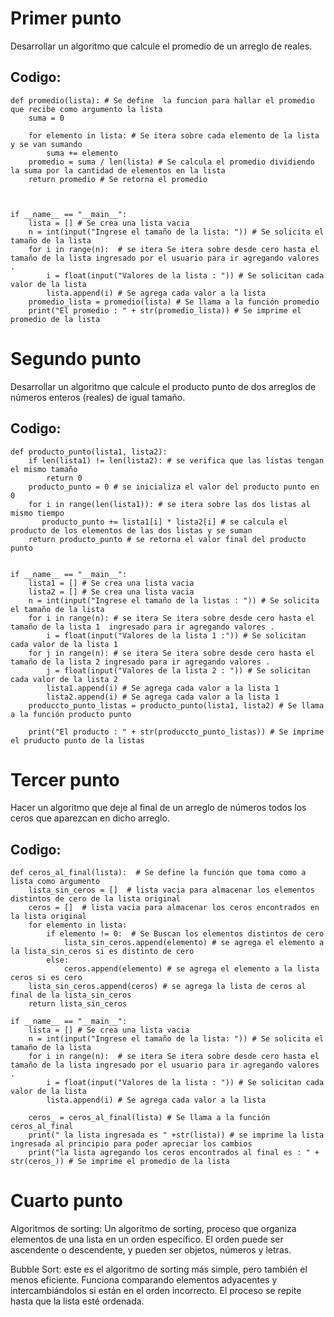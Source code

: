 # Primer punto 
Desarrollar un algoritmo que calcule el promedio de un arreglo de reales.

## Codigo: 
           
    def promedio(lista): # Se define  la funcion para hallar el promedio que recibe como argumento la lista
        suma = 0
    
        for elemento in lista: # Se itera sobre cada elemento de la lista y se van sumando
            suma += elemento
        promedio = suma / len(lista) # Se calcula el promedio dividiendo la suma por la cantidad de elementos en la lista
        return promedio # Se retorna el promedio



    if __name__ == "__main__":
        lista = [] # Se crea una lista vacia
        n = int(input("Ingrese el tamaño de la lista: ")) # Se solicita el tamaño de la lista
        for i in range(n):  # se itera Se itera sobre desde cero hasta el tamaño de la lista ingresado por el usuario para ir agregando valores .
            i = float(input("Valores de la lista : ")) # Se solicitan cada valor de la lista 
            lista.append(i) # Se agrega cada valor a la lista
        promedio_lista = promedio(lista) # Se llama a la función promedio
        print("El promedio : " + str(promedio_lista)) # Se imprime el promedio de la lista
        
        
       
# Segundo punto
Desarrollar un algoritmo que calcule el producto punto de dos arreglos de números enteros (reales) de igual tamaño.

## Codigo: 

    def producto_punto(lista1, lista2):
        if len(lista1) != len(lista2): # se verifica que las listas tengan el mismo tamaño
            return 0
        producto_punto = 0 # se inicializa el valor del producto punto en 0
        for i in range(len(lista1)): # se itera sobre las dos listas al mismo tiempo
           producto_punto += lista1[i] * lista2[i] # se calcula el producto de los elementos de las dos listas y se suman
        return producto_punto # se retorna el valor final del producto punto


    if __name__ == "__main__":
        lista1 = [] # Se crea una lista vacia
        lista2 = [] # Se crea una lista vacia
        n = int(input("Ingrese el tamaño de la listas : ")) # Se solicita el tamaño de la lista
        for i in range(n): # se itera Se itera sobre desde cero hasta el tamaño de la lista 1  ingresado para ir agregando valores .
            i = float(input("Valores de la lista 1 :")) # Se solicitan cada valor de la lista 1
        for j in range(n): # se itera Se itera sobre desde cero hasta el tamaño de la lista 2 ingresado para ir agregando valores .
            j = float(input("Valores de la lista 2 : ")) # Se solicitan cada valor de la lista 2
            lista1.append(i) # Se agrega cada valor a la lista 1
            lista2.append(i) # Se agrega cada valor a la lista 1
        produccto_punto_listas = producto_punto(lista1, lista2) # Se llama a la función producto punto
    
        print("El producto : " + str(produccto_punto_listas)) # Se imprime el pruducto punto de la listas


# Tercer punto
Hacer un algoritmo que deje al final de un arreglo de números todos los ceros que aparezcan en dicho arreglo.

## Codigo: 

    def ceros_al_final(lista):  # Se define la función que toma como a lista como argumento
        lista_sin_ceros = []  # lista vacia para almacenar los elementos distintos de cero de la lista original
        ceros = []  # lista vacia para almacenar los ceros encontrados en la lista original
        for elemento in lista: 
            if elemento != 0:  # Se Buscan los elementos distintos de cero
                lista_sin_ceros.append(elemento) # se agrega el elemento a la lista_sin_ceros si es distinto de cero
            else:
                ceros.append(elemento) # se agrega el elemento a la lista ceros si es cero
        lista_sin_ceros.append(ceros) # se agrega la lista de ceros al final de la lista_sin_ceros
        return lista_sin_ceros 

    if __name__ == "__main__":
        lista = [] # Se crea una lista vacia
        n = int(input("Ingrese el tamaño de la lista: ")) # Se solicita el tamaño de la lista
        for i in range(n):  # se itera Se itera sobre desde cero hasta el tamaño de la lista ingresado por el usuario para ir agregando valores .
            i = float(input("Valores de la lista : ")) # Se solicitan cada valor de la lista 
            lista.append(i) # Se agrega cada valor a la lista

        ceros_ = ceros_al_final(lista) # Se llama a la función ceros_al_final
        print(" la lista ingresada es " +str(lista)) # se imprime la lista ingresada al principio para poder apreciar los cambios
        print("la lista agregando los ceros encontrados al final es : " + str(ceros_)) # Se imprime el promedio de la lista
        
        
# Cuarto punto 
Algoritmos de sorting: Un algoritmo de sorting, proceso  que organiza elementos de una lista en un orden específico. El orden puede ser ascendente o descendente, y pueden ser objetos, números y letras.

Bubble Sort: este es el algoritmo de sorting más simple, pero también el menos eficiente. Funciona comparando elementos adyacentes y intercambiándolos si están en el orden incorrecto. El proceso se repite hasta que la lista esté ordenada. 
